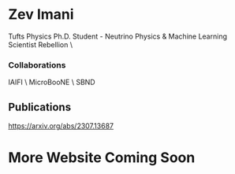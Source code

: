 # Zev Imani 

Tufts Physics Ph.D. Student -
Neutrino Physics & Machine Learning
Scientist Rebellion \

### Collaborations
IAIFI \\ 
MicroBooNE \\ 
SBND 

## Publications 

https://arxiv.org/abs/2307.13687

# More Website Coming Soon 

